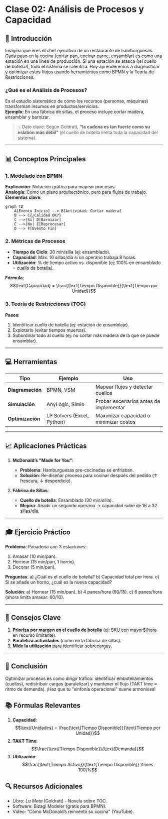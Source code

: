 # Clase 02: Análisis de Procesos y Capacidad

## 🎯 Introducción

Imagina que eres el chef ejecutivo de un restaurante de hamburguesas. Cada paso en la cocina (cortar pan, cocinar carne, ensamblar) es como una estación en una línea de producción. Si una estación se atasca (¡el cuello de botella!), todo el sistema se ralentiza. Hoy aprenderemos a diagnosticar y optimizar estos flujos usando herramientas como BPMN y la Teoría de Restricciones.

### ¿Qué es el Análisis de Procesos?

Es el estudio sistemático de cómo los recursos (personas, máquinas) transforman insumos en productos/servicios.  
**Ejemplo**: En una fábrica de sillas, el proceso incluye cortar madera, ensamblar y barnizar.

> 💡 Dato clave: Según Goldratt, **"la cadena es tan fuerte como su eslabón más débil"** (el cuello de botella limita toda la capacidad del sistema).

---

## 📊 Conceptos Principales

### 1. Modelado con BPMN

**Explicación**: Notación gráfica para mapear procesos.  
**Analogía**: Como un plano arquitectónico, pero para flujos de trabajo.  
**Elementos clave**:

```mermaid
graph TD
    A[Evento Inicio] --> B[Actividad: Cortar madera]
    B --> C{¿Calidad OK?}
    C -->|Sí| D[Barnizar]
    C -->|No| E[Reprocesar]
    D --> F[Evento Fin]
```

### 2. Métricas de Procesos

- **Tiempo de Ciclo**: 30 min/silla (ej: ensamblado).
- **Capacidad**: Máx. 16 sillas/día si un operario trabaja 8 horas.
- **Utilización**: % de tiempo activo vs. disponible (ej: 100% en ensamblado = cuello de botella).

**Fórmula**:
$$\text{Capacidad} = \frac{\text{Tiempo Disponible}}{\text{Tiempo por Unidad}}$$

### 3. Teoría de Restricciones (TOC)

**Pasos**:

1. Identificar cuello de botella (ej: estación de ensamblaje).
2. Explotarlo (evitar tiempos muertos).
3. Subordinar todo al cuello (ej: no cortar más madera de la que se puede ensamblar).

---

## 💻 Herramientas

| Tipo             | Ejemplo                    | Uso                                    |
| ---------------- | -------------------------- | -------------------------------------- |
| **Diagramación** | BPMN, VSM                  | Mapear flujos y detectar cuellos       |
| **Simulación**   | AnyLogic, Simio            | Probar escenarios antes de implementar |
| **Optimización** | LP Solvers (Excel, Python) | Maximizar capacidad o minimizar costos |

---

## 📈 Aplicaciones Prácticas

1. **McDonald’s "Made for You"**:

   - **Problema**: Hamburguesas pre-cocinadas se enfriaban.
   - **Solución**: Re-diseñar proceso para cocinar después del pedido (↑ frescura, ↓ desperdicio).

2. **Fábrica de Sillas**:
   - **Cuello de botella**: Ensamblado (30 min/silla).
   - **Mejora**: Añadir un segundo operario → capacidad sube de 16 a 32 sillas/día.

---

## 🎓 Ejercicio Práctico

**Problema**: Panadería con 3 estaciones:

1. Amasar (10 min/pan).
2. Hornear (15 min/pan, 1 horno).
3. Decorar (5 min/pan).

**Preguntas**:
a) ¿Cuál es el cuello de botella?
b) Capacidad total por hora.
c) Si se añade un horno, ¿cuál es la nueva capacidad?

**Solución**:
a) Hornear (15 min/pan).
b) 4 panes/hora (60/15).
c) 6 panes/hora (ahora limita amasar: 60/10).

---

## 🔑 Consejos Clave

1. **Prioriza por margen en el cuello de botella** (ej: SKU con mayor$/hora en recurso limitante).
2. **Paraleliza actividades** (como en la fábrica de sillas).
3. **Mide la utilización** para identificar sobrecargas.

---

## 📝 Conclusión

Optimizar procesos es como dirigir tráfico: identificar embotellamientos (cuellos), redistribuir cargas (paralelizar) y mantener el flujo (TAKT time = ritmo de demanda). ¡Haz que tu "sinfonía operacional" suene armoniosa!

## 📚 Fórmulas Relevantes

1. **Capacidad**:$$\text{Unidades} = \frac{\text{Tiempo Disponible}}{\text{Tiempo por Unidad}}$$
2. **TAKT Time**:$$\frac{\text{Tiempo Disponible}}{\text{Demanda}}$$
3. **Utilización**:$$\frac{\text{Tiempo Activo}}{\text{Tiempo Disponible}} \times 100\%$$

## 🔍 Recursos Adicionales

- Libro: _La Meta_ (Goldratt) - Novela sobre TOC.
- Software: Bizagi Modeler (gratis para BPMN).
- Video: "Cómo McDonald’s reinventó su cocina" (YouTube).
